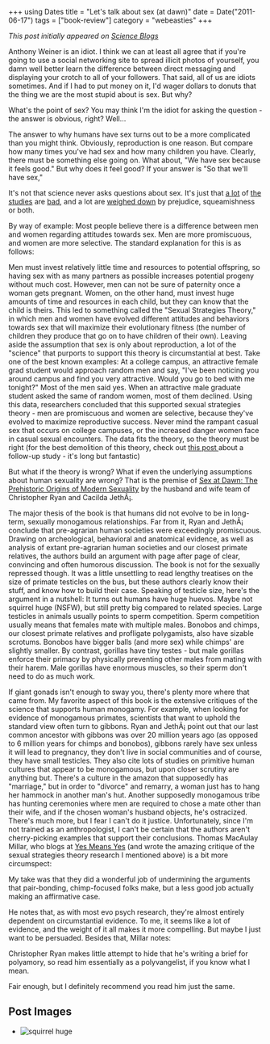 +++
using Dates
title = "Let's talk about sex (at dawn)"
date = Date("2011-06-17")
tags = ["book-review"]
category = "webeasties"
+++

_This post initially appeared on [Science Blogs](http://scienceblogs.com/webeasties)_

Anthony Weiner is an idiot. I think we can at least all agree that if you're going to use a social networking site to spread illicit photos of yourself, you damn well better learn the difference between direct messaging and displaying your crotch to all of your followers. That said, all of us are idiots sometimes. And if I had to put money on it, I'd wager dollars to donuts that the thing we are the most stupid about is sex. But why?

What's the point of sex? You may think I'm the idiot for asking the question - the answer is obvious, right? Well...

The answer to why humans have sex turns out to be a more complicated than you might think. Obviously, reproduction is one reason. But compare how many times you've had sex and how many children you have. Clearly, there must be something else going on. What about, "We have sex because it feels good." But why does it feel good? If your answer is "So that we'll have sex," 

It's not that science never asks questions about sex. It's just that [a lot](http://scienceblogs.com/pharyngula/2011/01/the_evolution_of_rape.php) of [the studies](http://scienceblogs.com/observations/2009/05/does-high-eq-lead-to-more-orgasms.php) are [bad](http://scientopia.org/blogs/scicurious/2010/12/03/friday-weird-science-female-orgasm-no-longer-just-a-byproduct/), and a lot are [weighed down](http://scientopia.org/blogs/scicurious/2010/08/20/friday-weird-science-female-orgasm-and-ejaculation-and-or-or-both/) by prejudice, squeamishness or both.

By way of example: Most people believe there is a difference between men and women regarding attitudes towards sex. Men are more promiscuous, and women are more selective. The standard explanation for this is as follows:

Men must invest relatively little time and resources to potential offspring, so having sex with as many partners as possible increases potential progeny without much cost. However, men can not be sure of paternity once a woman gets pregnant. Women, on the other hand, must invest huge amounts of time and resources in each child, but they can know that the child is theirs. This led to something called the "Sexual Strategies Theory," in which men and women have evolved different attitudes and behaviors towards sex that will maximize their evolutionary fitness (the number of children they produce that go on to have children of their own). Leaving aside the assumption that sex is only about reproduction, a lot of the "science" that purports to support this theory is circumstantial at best. 
Take one of the best known examples: At a college campus, an attractive female grad student would approach random men and say, "I've been noticing you around campus and find you very attractive. Would you go to bed with me tonight?" Most of the men said yes. When an attractive male graduate student asked the same of random women, most of them declined. Using this data, researchers concluded that this supported sexual strategies theory - men are promiscuous and women are selective, because they've evolved to maximize reproductive success. Never mind the rampant casual sex that occurs on college campuses, or the increased danger women face in casual sexual encounters. The data fits the theory, so the theory must be right (for the best demolition of this theory, check out [this post ](http://yesmeansyesblog.wordpress.com/2011/03/03/gender-differences-and-casual-sex-the-new-research/)about a follow-up study - it's long but fantastic)

But what if the theory is wrong? What if even the underlying assumptions about human sexuality are wrong? That is the premise of [Sex at Dawn: The Prehistoric Origins of Modern Sexuality](http://www.sexatdawn.com/) by the husband and wife team of Christopher Ryan and Cacilda JethÃ¡. 

The major thesis of the book is that humans did not evolve to be in long-term, sexually monogamous relationships. Far from it, Ryan and  JethÃ¡ conclude that pre-agrarian human societies were exceedingly promiscuous. Drawing on archeological, behavioral and anatomical evidence, as well as analysis of extant pre-agrarian human societies and our closest primate relatives, the authors build an argument with page after page of clear, convincing and often humorous discussion. 
The book is not for the sexually repressed though. It was a little unsettling to read lengthy treatises on the size of primate testicles on the bus, but these authors clearly know their stuff, and know how to build their case. Speaking of testicle size, here's the argument in a nutshell: It turns out humans have huge huevos. Maybe not squirrel huge (NSFW), but still pretty big compared to related species. Large testicles in animals usually points to sperm competition. Sperm competition usually means that females mate with multiple males. Bonobos and chimps, our closest primate relatives and profligate polygamists, also have sizable scrotums. Bonobos have bigger balls (and more sex) while chimps' are slightly smaller. By contrast, gorillas have tiny testes - but male gorillas enforce their primacy by physically preventing other males from mating with their harem. Male gorillas have enormous muscles, so their sperm don't need to do as much work.

If giant gonads isn't enough to sway you, there's plenty more where that came from. My favorite aspect of this book is the extensive critiques of the science that supports human monogamy. For example, when looking for evidence of monogamous primates, scientists that want to uphold the standard view often turn to gibbons. Ryan and JethÃ¡ point out that our last common ancestor with gibbons was over 20 million years ago (as opposed to 6 million years for chimps and bonobos), gibbons rarely have sex unless it will lead to pregnancy, they don't live in social communities and of course, they have small testicles. They also cite lots of studies on primitive human cultures that appear to be monogamous, but upon closer scrutiny are anything but. There's a culture in the amazon that supposedly has "marriage," but in order to "divorce" and remarry, a woman just has to hang her hammock in another man's hut. Another supposedly monogamous tribe has hunting ceremonies where men are required to chose a mate other than their wife, and if the chosen woman's husband objects, he's ostracized. 
There's much more, but I fear I can't do it justice. Unfortunately, since I'm not trained as an anthropologist, I can't be certain that the authors aren't cherry-picking examples that support their conclusions. Thomas MacAulay Millar, who blogs at [Yes Means Yes](http://yesmeansyesblog.wordpress.com/) (and wrote the amazing critique of the sexual strategies theory research I mentioned above) is a bit more circumspect:

My take was that they did a wonderful job of undermining the arguments that pair-bonding, chimp-focused folks make, but a less good job actually making an affirmative case.

He notes that, as with most evo psych research, they're almost entirely dependent on circumstantial evidence. To me, it seems like a lot of evidence, and the weight of it all makes it more compelling. But maybe I just want to be persuaded. Besides that, Millar notes:

Christopher Ryan makes little attempt to hide that he's writing a brief for polyamory, so read him essentially as a polyvangelist, if you know what I mean.

Fair enough, but I definitely recommend you read him just the same.

      
  

 ## Post Images

- ![squirrel huge](/_assets/img/webeasties/squirrel_nuts.jpg)

